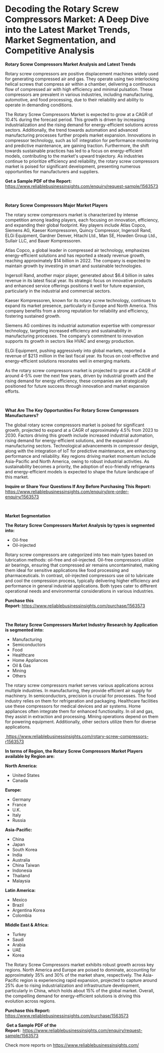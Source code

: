 <p><h1>Decoding the Rotary Screw Compressors Market: A Deep Dive into the Latest Market Trends, Market Segmentation, and Competitive Analysis</h1></p><p><strong>Rotary Screw Compressors Market Analysis and Latest Trends</strong></p>
<p><p>Rotary screw compressors are positive displacement machines widely used for generating compressed air and gas. They operate using two interlocking helical screws that compress air within a chamber, delivering a continuous flow of compressed air with high efficiency and minimal pulsation. These compressors are prevalent in various industries, including manufacturing, automotive, and food processing, due to their reliability and ability to operate in demanding conditions.</p><p>The Rotary Screw Compressors Market is expected to grow at a CAGR of 10.4% during the forecast period. This growth is driven by increasing industrialization and the rising demand for energy-efficient solutions across sectors. Additionally, the trend towards automation and advanced manufacturing processes further propels market expansion. Innovations in compressor technology, such as IoT integration for performance monitoring and predictive maintenance, are gaining traction. Furthermore, the shift towards sustainable practices has led to a focus on energy-efficient models, contributing to the market's upward trajectory. As industries continue to prioritize efficiency and reliability, the rotary screw compressors market is poised for significant development, presenting numerous opportunities for manufacturers and suppliers.</p></p>
<p><strong>Get a Sample PDF of the Report:&nbsp;</strong> <a href="https://www.reliablebusinessinsights.com/enquiry/request-sample/1563573?utm_campaign=3032&utm_medium=2&utm_source=Github&utm_content=ia&utm_term=11042025&utm_id=rotary-screw-compressors">https://www.reliablebusinessinsights.com/enquiry/request-sample/1563573</a></p>
<p>&nbsp;</p>
<p><strong>Rotary Screw Compressors Major Market Players</strong></p>
<p><p>The rotary screw compressors market is characterized by intense competition among leading players, each focusing on innovation, efficiency, and expanding their global footprint. Key players include Atlas Copco, Siemens AG, Kaeser Kompressoren, Quincy Compressor, Ingersoll Rand, ELGi Equipment, Gardner Denver, Hitachi Ltd., Man SE, Howden Group Ltd., Sullair LLC, and Bauer Kompressoren.</p><p>Atlas Copco, a global leader in compressed air technology, emphasizes energy-efficient solutions and has reported a steady revenue growth, reaching approximately $14 billion in 2022. The company is expected to maintain growth by investing in smart and sustainable technologies.</p><p>Ingersoll Rand, another major player, generated about $6.4 billion in sales revenue in its latest fiscal year. Its strategic focus on innovative products and enhanced service offerings positions it well for future expansion, particularly in the industrial and commercial sectors.</p><p>Kaeser Kompressoren, known for its rotary screw technology, continues to expand its market presence, particularly in Europe and North America. This company benefits from a strong reputation for reliability and efficiency, fostering sustained growth.</p><p>Siemens AG combines its industrial automation expertise with compressor technology, targeting increased efficiency and sustainability in manufacturing processes. The company’s commitment to innovation supports its growth in sectors like HVAC and energy production.</p><p>ELGi Equipment, pushing aggressively into global markets, reported a revenue of $213 million in the last fiscal year. Its focus on cost-effective and energy-efficient solutions resonates well in emerging markets.</p><p>As the rotary screw compressors market is projected to grow at a CAGR of around 4-5% over the next few years, driven by industrial growth and the rising demand for energy efficiency, these companies are strategically positioned for future success through innovation and market expansion efforts.</p></p>
<p>&nbsp;</p>
<p><strong>What Are The Key Opportunities For Rotary Screw Compressors Manufacturers?</strong></p>
<p><p>The global rotary screw compressors market is poised for significant growth, projected to expand at a CAGR of approximately 4.5% from 2023 to 2030. Factors driving this growth include increased industrial automation, rising demand for energy-efficient solutions, and the expansion of manufacturing sectors. Technological advancements in compressor design, along with the integration of IoT for predictive maintenance, are enhancing performance and reliability. Key regions driving market momentum include Asia-Pacific and North America, owing to robust industrial activities. As sustainability becomes a priority, the adoption of eco-friendly refrigerants and energy-efficient models is expected to shape the future landscape of this market.</p></p>
<p><strong>Inquire or Share Your Questions If Any Before Purchasing This Report:</strong> <a href="https://www.reliablebusinessinsights.com/enquiry/pre-order-enquiry/1563573?utm_campaign=3032&utm_medium=2&utm_source=Github&utm_content=ia&utm_term=11042025&utm_id=rotary-screw-compressors">https://www.reliablebusinessinsights.com/enquiry/pre-order-enquiry/1563573</a></p>
<p>&nbsp;</p>
<p><strong>Market Segmentation</strong></p>
<p><strong>The Rotary Screw Compressors Market Analysis by types is segmented into:</strong></p>
<p><ul><li>Oil-free</li><li>Oil-injected</li></ul></p>
<p><p>Rotary screw compressors are categorized into two main types based on lubrication methods: oil-free and oil-injected. Oil-free compressors utilize air bearings, ensuring that compressed air remains uncontaminated, making them ideal for sensitive applications like food processing and pharmaceuticals. In contrast, oil-injected compressors use oil to lubricate and cool the compression process, typically delivering higher efficiency and performance in general industrial applications. Both types cater to different operational needs and environmental considerations in various industries.</p></p>
<p><strong>Purchase this Report:&nbsp;</strong><a href="https://www.reliablebusinessinsights.com/purchase/1563573?utm_campaign=3032&utm_medium=2&utm_source=Github&utm_content=ia&utm_term=11042025&utm_id=rotary-screw-compressors">https://www.reliablebusinessinsights.com/purchase/1563573</a></p>
<p>&nbsp;</p>
<p><strong>The Rotary Screw Compressors Market Industry Research by Application is segmented into:</strong></p>
<p><ul><li>Manufacturing</li><li>Semiconductors</li><li>Food</li><li>Healthcare</li><li>Home Appliances</li><li>Oil & Gas</li><li>Mining</li><li>Others</li></ul></p>
<p><p>The rotary screw compressors market serves various applications across multiple industries. In manufacturing, they provide efficient air supply for machinery. In semiconductors, precision is crucial for processes. The food industry relies on them for refrigeration and packaging. Healthcare facilities use these compressors for medical devices and air systems. Home appliances often integrate them for enhanced functionality. In oil and gas, they assist in extraction and processing. Mining operations depend on them for powering equipment. Additionally, other sectors utilize them for diverse applications.</p></p>
<p><a href="https://www.reliablebusinessinsights.com/rotary-screw-compressors-r1563573?utm_campaign=3032&utm_medium=2&utm_source=Github&utm_content=ia&utm_term=11042025&utm_id=rotary-screw-compressors">&nbsp;https://www.reliablebusinessinsights.com/rotary-screw-compressors-r1563573</a></p>
<p><strong>In terms of Region, the Rotary Screw Compressors Market Players available by Region are:</strong></p>
<p>
    <p> <strong> North America: </strong>
        <ul>
            <li>United States</li>
            <li>Canada</li>
        </ul>
        </p> 
    <p> <strong> Europe: </strong>
        <ul>
            <li>Germany</li>
            <li>France</li>
            <li>U.K.</li>
            <li>Italy</li>
            <li>Russia</li>
        </ul>
        </p> 
    <p> <strong> Asia-Pacific: </strong>
        <ul>
            <li>China</li>
            <li>Japan</li>
            <li>South Korea</li>
            <li>India</li>
            <li>Australia</li>
            <li>China Taiwan</li>
            <li>Indonesia</li>
            <li>Thailand</li>
            <li>Malaysia</li>
        </ul>
        </p> 
    <p> <strong> Latin America: </strong>
        <ul>
            <li>Mexico</li>
            <li>Brazil</li>
            <li>Argentina Korea</li>
            <li>Colombia</li>
        </ul>
        </p> 
    <p> <strong> Middle East & Africa: </strong>
        <ul>
            <li>Turkey</li>
            <li>Saudi</li>
            <li>Arabia</li>
            <li>UAE</li>
            <li>Korea</li>
        </ul>
    </p>
    </p>
<p><p>The Rotary Screw Compressors market exhibits robust growth across key regions. North America and Europe are poised to dominate, accounting for approximately 35% and 30% of the market share, respectively. The Asia-Pacific region is experiencing rapid expansion, projected to capture around 25% due to rising industrialization and infrastructure development, particularly in China, which holds about 15% of the global market. Overall, the compelling demand for energy-efficient solutions is driving this evolution across regions.</p></p>
<p><strong>Purchase this Report: </strong><a href="https://www.reliablebusinessinsights.com/purchase/1563573?utm_campaign=3032&utm_medium=2&utm_source=Github&utm_content=ia&utm_term=11042025&utm_id=rotary-screw-compressors">https://www.reliablebusinessinsights.com/purchase/1563573</a></p>
<p>&nbsp;<strong>Get a Sample PDF of the Report:&nbsp;&nbsp;</strong><a href="https://www.reliablebusinessinsights.com/enquiry/request-sample/1563573?utm_campaign=3032&utm_medium=2&utm_source=Github&utm_content=ia&utm_term=11042025&utm_id=rotary-screw-compressors">https://www.reliablebusinessinsights.com/enquiry/request-sample/1563573</a></p>
<p><strong></strong></p>
<p>Check more reports on <a href="https://www.reliablebusinessinsights.com/?utm_campaign=3032&utm_medium=2&utm_source=Github&utm_content=ia&utm_term=11042025&utm_id=rotary-screw-compressors">https://www.reliablebusinessinsights.com/</a></p>